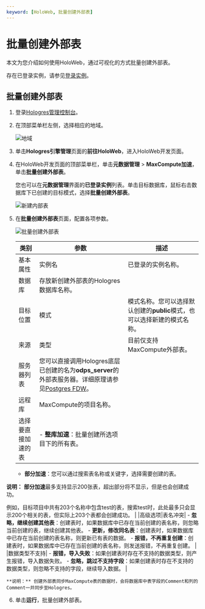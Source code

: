 ```yaml
---
keyword: [HoloWeb, 批量创建外部表]
---
```


# 批量创建外部表

本文为您介绍如何使用HoloWeb，通过可视化的方式批量创建外部表。

存在已登录实例，请参见[登录实例](/cn.zh-CN/连接开发工具/HoloWeb/连接管理/登录实例.md)。

## 批量创建外部表

1.  登录[Hologres管理控制台](https://hologram.console.aliyun.com/#/instance)。

2.  在顶部菜单栏左侧，选择相应的地域。

    ![地域](https://static-aliyun-doc.oss-accelerate.aliyuncs.com/assets/img/zh-CN/4547818061/p141749.png)

3.  单击**Hologres引擎管理**页面的**前往HoloWeb**，进入HoloWeb开发页面。

4.  在HoloWeb开发页面的顶部菜单栏，单击**元数据管理** \> **MaxCompute加速**，单击**批量创建外部表**。

    您也可以在**元数据管理**界面的**已登录实例**列表。单击目标数据库，鼠标右击数据库下已创建的目标模式，选择**批量创建外部表**。

    ![新建内部表](https://static-aliyun-doc.oss-accelerate.aliyuncs.com/assets/img/zh-CN/7367790261/p273758.png)

5.  在**批量创建外部表**页面，配置各项参数。

    ![批量创建外部表](https://static-aliyun-doc.oss-accelerate.aliyuncs.com/assets/img/zh-CN/8128321261/p273805.png)

    |类别|参数|描述|
    |--|--|--|
    |基本属性|实例名|已登录的实例名称。|
    |数据库|存放新创建外部表的Hologres数据库名称。|
    |目标位置|模式|模式名称。您可以选择默认创建的**public**模式，也可以选择新建的模式名称。 |
    |来源|类型|目前仅支持MaxCompute外部表。|
    |服务器列表|您可以直接调用Hologres底层已创建的名为**odps\_server**的外部表服务器。详细原理请参见[Postgres FDW](https://www.postgresql.org/docs/11/postgres-fdw.html?spm=a2c4g.11186623.2.11.7e476020Gyif3k)。|
    |远程库|MaxCompute的项目名称。|
    |选择要直接加速的表|    -   **整库加速**：批量创建所选项目下的所有表。
    -   **部分加速**：您可以通过搜索表名称或关键字，选择需要创建的表。

**说明：** **部分加速**最多支持显示200张表，超出部分将不显示，但是也会创建成功。

例如，目标项目中共有203个名称中包含test的表，搜索test时，此处最多只会显示200个相关的表，但实际上203个表都会创建成功。 |
    |高级选项|表名冲突|    -   **忽略，继续创建其他表**：创建表时，如果数据库中已存在当前创建的表名称，则忽略当前创建的表，继续创建其他表。
    -   **更新，修改同名表**：创建表时，如果数据库中已存在当前创建的表名称，则更新已有表的数据。
    -   **报错，不再重复创建**：创建表时，如果数据库中已存在当前创建的表名称，则发送报错，不再重复创建。 |
    |数据类型不支持|    -   **报错，导入失败**：如果创建表时存在不支持的数据类型，则产生报错，导入数据失败。
    -   **忽略，跳过不支持字段**：如果创建表时存在不支持的数据类型，则忽略不支持的字段，继续导入数据。 |

    **说明：** 创建外部表同步MaxCompute表的数据时，会将数据库中表字段的Comment和列的Comment一并同步至Hologres。

6.  单击**运行**，批量创建外部表。


